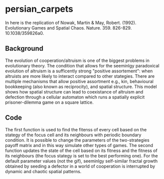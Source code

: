 # persian_carpets
In here is the replication of Nowak, Martin &amp; May, Robert. (1992). Evolutionary Games and Spatial Chaos. Nature. 359. 826-829. 10.1038/359826a0. 

## Background
The evolution of cooperation/altruism is one of the biggest problems in evolutionary theory. The condition that allows for the seeminlgy paradoxical evolution of altruism is a sufficently strong "positive assortement": when altruists are more likely to interact compared to other stategies. There are multiple mechanisms that allow positive assortment e.g., kin, behavioural bookkeeping (also known as reciprocity), and spatial structure. This model shows how spatial structure can lead to coexistance of altruism and defection through a cellular automaton which runs a spatially explicit prisoner-dilemma game on a square lattice. 

## Code
The first function is used to find the fitenss of every cell based on the stategy of the focus cell and its neighbours with periodic boundary condition. It is possible to change the parameters of the two-strategies payoff matrix and in this way simulate other types of games. The second function updates the state of the cell based on its fitness and the fitness of its neighbours (the focus stategy is set to the best performing one). For the default parameter values (not the gif), seeminlgy self-similar fractal growth obtained by seeding a defector in a world of cooperation is interrupted by dynamic and chaotic spatial patterns.
